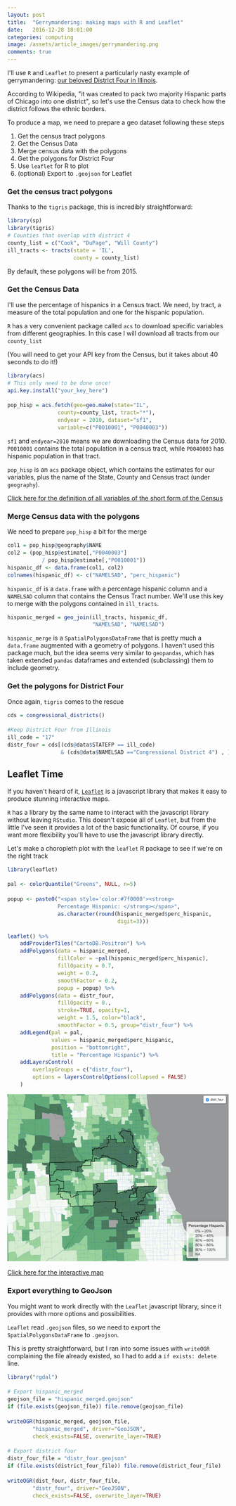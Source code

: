 ```yaml
---
layout: post
title:  "Gerrymandering: making maps with R and Leaflet"
date:   2016-12-28 18:01:00
categories: computing
image: /assets/article_images/gerrymandering.png
comments: true
---
```




I'll use `R` and `Leaflet` to present a particularly nasty example of gerrymandering: [our beloved District Four in Illinois](https://en.wikipedia.org/wiki/Illinois's_4th_congressional_district).

According to Wikipedia, "it was created to pack two majority Hispanic parts of Chicago into one district", so let's use the Census data to check how the district follows the ethnic borders.


To produce a map, we need to prepare a geo dataset following these steps


1. Get the census tract polygons
2. Get the Census Data
3. Merge census data with the polygons
4. Get the polygons for District Four
5. Use `leaflet` for R to plot
6. (optional) Export to `.geojson` for Leaflet

### Get the census tract polygons

Thanks to the `tigris` package, this is incredibly straightforward:

```r
library(sp)
library(tigris)
# Counties that overlap with district 4
county_list = c("Cook", "DuPage", "Will County")
ill_tracts <- tracts(state = 'IL', 
                     county = county_list)
```

By default, these polygons will be from 2015.

### Get the Census Data

I'll use the percentage of hispanics in a Census tract. We need, by tract, a measure of the total population and one for the hispanic population.

 `R` has a very convenient package called `acs` to download specific variables from different geographies. In this case I will download all tracts from our `county_list`
 
(You will need to get your API key from the Census, but it takes about 40 seconds to do it!)

```r
library(acs)
# This only need to be done once!
api.key.install("your_key_here")

pop_hisp = acs.fetch(geo=geo.make(state="IL",
                county=county_list, tract="*"),
                endyear = 2010, dataset="sf1",
                variable=c("P0010001", "P0040003"))
```

`sf1` and `endyear=2010` means we are downloading the Census data for 2010. `P0010001` contains the total population in a census tract, while `P0040003` has hispanic population in that tract.

`pop_hisp` is an `acs` package object, which contains the estimates for our variables, plus the name of the State, County and Census tract (under `geography`). 

[Click here for the definition of all variables of the short form of the Census](http://api.census.gov/data/2010/sf1/variables.html)

### Merge Census data with the polygons

We need to prepare `pop_hisp` a bit for the merge

```r
col1 = pop_hisp@geography$NAME
col2 = (pop_hisp@estimate[,"P0040003"] 
           / pop_hisp@estimate[,"P0010001"])
hispanic_df <- data.frame(col1, col2)
colnames(hispanic_df) <- c("NAMELSAD", "perc_hispanic")
```

`hispanic_df` is a `data.frame` with a percentage hispanic column and a `NAMELSAD` column that contains the Census Tract number. We'll use this key to merge with the polygons contained in `ill_tracts`.

 
```r
hispanic_merged = geo_join(ill_tracts, hispanic_df,
                           "NAMELSAD", "NAMELSAD")
```

`hispanic_merge` is a `SpatialPolygonsDataFrame` that is pretty much a `data.frame` augmented with a geometry of polygons. I haven't used this package much, but the idea seems very similar to `geopandas`, which has taken extended `pandas` dataframes and extended (subclassing) them to include geometry. 

### Get the polygons for District Four

Once again, `tigris` comes to the rescue

```r
cds = congressional_districts()

#Keep District Four from Illinois
ill_code = "17"
distr_four = cds[(cds@data$STATEFP == ill_code) 
                 & (cds@data$NAMELSAD =="Congressional District 4") , ]

```



## Leaflet Time

If you haven't heard of it, [`Leaflet`](http://leafletjs.com/) is a javascript library that makes it easy to produce stunning interactive maps.

`R` has a library by the same name to interact with the javascript library without leaving `RStudio`. This doesn't expose all of `Leaflet`, but from the little I've seen it provides a lot of the basic functionality. Of course, if you want more flexibility you'll have to use the javascript library directly.

Let's make a choropleth plot with the `leaflet` R package to see if we're on the right track

```r
library(leaflet)

pal <- colorQuantile("Greens", NULL, n=5)

popup <- paste0("<span style='color:#7f0000'><strong>
                Percentage Hispanic: </strong></span>", 
                as.character(round(hispanic_merged$perc_hispanic,
                                   digit=3)))

leaflet() %>%
    addProviderTiles("CartoDB.Positron") %>%
    addPolygons(data = hispanic_merged, 
                fillColor = ~pal(hispanic_merged$perc_hispanic), 
                fillOpacity = 0.7, 
                weight = 0.2, 
                smoothFactor = 0.2, 
                popup = popup) %>%
    addPolygons(data = distr_four, 
                fillOpacity = 0.,
                stroke=TRUE, opacity=1,
                weight = 1.5, color="black",
                smoothFactor = 0.5, group="distr_four") %>%
    addLegend(pal = pal, 
              values = hispanic_merged$perc_hispanic, 
              position = "bottomright", 
              title = "Percentage Hispanic") %>%
    addLayersControl(
        overlayGroups = c("distr_four"),
        options = layersControlOptions(collapsed = FALSE)
    )
```


![Static Image](../assets/article_images/gerrymandering.png "Static Image of map")

[Click here for the interactive map](../assets/article_images/gerrymandering_map.html)


### Export everything to GeoJson

You might want to work directly with the `Leaflet` javascript library, since it provides with more options and possibilities.

`Leaflet` read `.geojson` files, so we need to export the `SpatialPolygonsDataFrame` to `.geojson`.

This is pretty straightforward, but I ran into some issues with `writeOGR` complaining the file already existed, so I had to add a `if exists: delete` line.

```r
library("rgdal")

# Export hispanic_merged
geojson_file = "hispanic_merged.geojson"
if (file.exists(geojson_file)) file.remove(geojson_file)

writeOGR(hispanic_merged, geojson_file,
        "hispanic_merged", driver="GeoJSON",
        check_exists=FALSE, overwrite_layer=TRUE)
        
# Export district four
distr_four_file = "distr_four.geojson"
if (file.exists(district_four_file)) file.remove(district_four_file)

writeOGR(dist_four, distr_four_file,
        "distr_four", driver="GeoJSON",
        check_exists=FALSE, overwrite_layer=TRUE)
```

